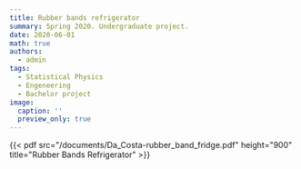 ```yaml
---
title: Rubber bands refrigerator
summary: Spring 2020. Undergraduate project.
date: 2020-06-01
math: true
authors:
  - admin
tags:
  - Statistical Physics
  - Engeneering
  - Bachelor project
image:
  caption: ''
  preview_only: true
---
```


{{< pdf src="/documents/Da_Costa-rubber_band_fridge.pdf" height="900" title="Rubber Bands Refrigerator" >}}
